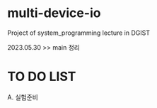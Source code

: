 # multi-device-io
Project of system_programming lecture in DGIST


2023.05.30 >> main 정리
# TO DO LIST

A. 실험준비
